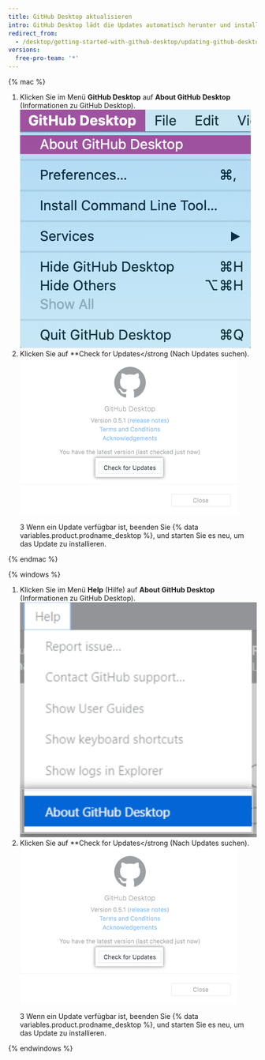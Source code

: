```yaml
---
title: GitHub Desktop aktualisieren
intro: GitHub Desktop lädt die Updates automatisch herunter und installiert sie beim Neustart. Sie können auch manuell nach Updates suchen.
redirect_from:
  - /desktop/getting-started-with-github-desktop/updating-github-desktop
versions:
  free-pro-team: '*'
---
```


{% mac %}

1. Klicken Sie im Menü **GitHub Desktop** auf **About GitHub Desktop** (Informationen zu GitHub Desktop). ![Menüoption „About GitHub Desktop“ (Informationen zu GitHub Desktop)](/assets/images/help/desktop/desktop-menu-about-desktop-mac.png)
2. Klicken Sie auf **Check for Updates</strong (Nach Updates suchen). ![Schaltfläche „Check for Updates“ (Nach Updates suchen)](/assets/images/help/desktop/check-for-updates.png)</p></li>
3
Wenn ein Update verfügbar ist, beenden Sie {% data variables.product.prodname_desktop %}, und starten Sie es neu, um das Update zu installieren.</ol>

{% endmac %}

{% windows %}

1. Klicken Sie im Menü **Help** (Hilfe) auf **About GitHub Desktop** (Informationen zu GitHub Desktop). ![Menüoption „About GitHub Desktop“ (Informationen zu GitHub Desktop)](/assets/images/help/desktop/help-about-desktop-win.png)
2. Klicken Sie auf **Check for Updates</strong (Nach Updates suchen). ![Schaltfläche „Check for Updates“ (Nach Updates suchen)](/assets/images/help/desktop/check-for-updates.png)</p></li>
3
Wenn ein Update verfügbar ist, beenden Sie {% data variables.product.prodname_desktop %}, und starten Sie es neu, um das Update zu installieren.</ol>

{% endwindows %}

